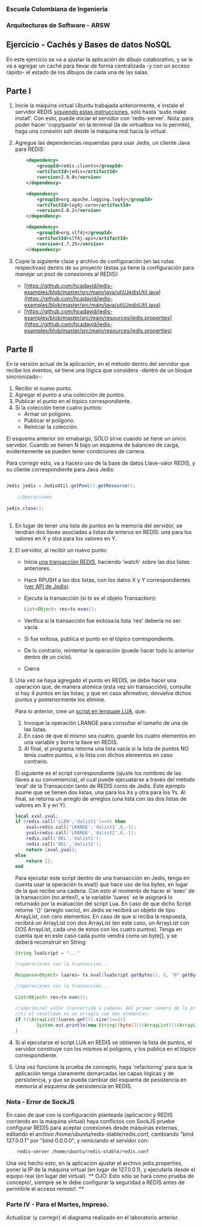 ### Escuela Colombiana de Ingeniería
### Arquitecturas de Software - ARSW
## Ejercicio - Cachés y Bases de datos NoSQL

En este ejercicio se va a ajustar la aplicación de dibujo colaborativo, y se le va a agregar un caché para llevar de forma centralizada -y con un acceso rápido- el estado de los dibujos de cada una de las salas.


## Parte I

1. Inicie la máquina virtual Ubuntu trabajada anteriormente, e instale el servidor REDIS [siguiendo estas instrucciones](https://www.digitalocean.com/community/tutorials/how-to-install-and-use-redis), sólo hasta 'sudo make install'. Con esto, puede iniciar el servidor con 'redis-server'. Nota: para poder hacer 'copy/paste' en la terminal (la de virtualbox no lo permite), haga una conexión ssh desde la máquina real hacia la virtual.

2. Agregue las dependencias requeridas para usar Jedis, un cliente Java para REDIS:

	```xml
		<dependency>
            <groupId>redis.clients</groupId>
            <artifactId>jedis</artifactId>
            <version>2.9.0</version>
        </dependency>

        <dependency>
            <groupId>org.apache.logging.log4j</groupId>
            <artifactId>log4j-core</artifactId>
            <version>2.8.2</version>
        </dependency>

        <dependency>
            <groupId>org.slf4j</groupId>
            <artifactId>slf4j-api</artifactId>
            <version>1.7.25</version>
        </dependency>   
 	```                               
       

3. Copie la siguiente clase y archivo de configuración (en las rutas respectivas) dentro de su proyecto (éstas ya tiene la configuración para manejar un pool de conexiones al REDIS):

	* [https://github.com/hcadavid/jedis-examples/blob/master/src/main/java/util/JedisUtil.java](https://github.com/hcadavid/jedis-examples/blob/master/src/main/java/util/JedisUtil.java)
	* [https://github.com/hcadavid/jedis-examples/blob/master/src/main/resources/jedis.properties](https://github.com/hcadavid/jedis-examples/blob/master/src/main/resources/jedis.properties)
   


## Parte II



En la versión actual de la aplicación, en el método dentro del servidor que recibe los eventos, se tiene una lógica que considera -dentro de un bloque sincronizado-:

1. Recibir el nuevo punto.
2. Agregar el punto a una colección de puntos.
3. Publicar el punto en el tópico correspondiente.
4. Si la colección tiene cuatro puntos:
	* Armar un polígono.
	* Publicar el polígono.
	* Reiniciar la colección.

El esquema anterior sin emabargo, SÓLO sirve cuando se tiene un único servidor. Cuando se tienen N bajo un esquema de balanceo de carga, evidentemente se pueden tener condiciones de carrera.

Para corregir esto, va a hacero uso de la base de datos Llave-valor REDIS, y su cliente correspondiente para Java Jedis:


```java

Jedis jedis = JedisUtil.getPool().getResource();
	    
	//Operaciones	    
	    
jedis.close();
	    
```


1. En lugar de tener una lista de puntos en la memoria del servidor, se tendrán dos llaves asociadas a listas de enteros en REDIS: una para los valores en X y otra para los valores en Y.

2. El servidor, al recibir un nuevo punto:
	* Inicia [una transacción REDIS](https://github.com/xetorthio/jedis/wiki/AdvancedUsage), haciendo 'watch' sobre las dos listas anteriores.
	* Hace RPUSH a las dos listas, con los datos X y Y correspondientes ([ver API de Jedis](http://tool.oschina.net/uploads/apidocs/jedis-2.1.0/redis/clients/jedis/Jedis.html)).
	* Ejecuta la transacción (si tx es el objeto Transaction):
	
		```java
		List<Object> res=tx.exec();
		```	
	* Verifica si la transacción fue exitosa:la lista 'res' debería no ser vacía.
	* Si fue exitosa, publica el punto en el tópico correspondiente.
	* De lo contrario, reintentar la operación (puede hacer todo lo anterior dentro de un ciclo).
	* Cierra 

3. Una vez se haya agregado el punto en REDIS, se debe hacer una operación que, de manera atómica (esta vez sin transacción), consulte si hay 4 puntos en las listas, y que en caso afirmativo, devuelva dichos puntos y posteriormente los elimine.

	Para lo anterior, cree un [script en lenguaje LUA](https://www.redisgreen.net/blog/intro-to-lua-for-redis-programmers/), que:
	1. Invoque la operación LRANGE para consultar el tamaño de una de las listas.
	2.  En caso de que el mismo sea cuatro, guarde los cuatro elementos en una variable y borre la llave en REDIS. 
	3. Al final, el programa retorna una lista vacía si la lista de puntos NO tenía cuatro puntos, o la lista con dichos elementos en caso contrario. 
	
	El siguiente es el script correspondiente (ajuste los nombres de las llaves a su conveniencia), el cual puede ejecuatarse a través del método 'eval' de la Transacción tanto de REDIS como de Jedis. Este ejemplo asume que se tienen dos listas, una para los Xs y otra para los Ys. Al final, se retorna un  arreglo de arreglos (una lista con las dos listas de valores en X y en Y).

	```lua
	local xval,yval; 
	if (redis.call('LLEN','dalist1')==4) then 
		xval=redis.call('LRANGE','dalist1',0,-1); 			
		yval=redis.call('LRANGE','dalist2',0,-1);
		redis.call('DEL','dalist1'); 
		redis.call('DEL','dalist2'); 		
		return {xval,yval}; 
	else 
		return {}; 
	end
	```

	Para ejecutar este script dentro de una transacción en Jedis, tenga en cuenta usar la operación tx.eval() que hace uso de los bytes, en lugar de la que recibe una cadena. Con esto al momento de hacer el 'exec' de la transacción (no antes!), a la variable 'luares' se le asignará lo returnado por la evaluación del script Lua. En caso de que dicho Script retorne '{}' (arreglo vacío), en Jedis se recibirá un objeto de tipo ArrayList, con cero elementos. En caso de que sí reciba la respuesta, recibirá un ArrayList con dos ArrayList (en este caso, un ArrayList con DOS ArrayList, cada uno de estos con los cuatro puntos). Tenga en cuenta que en este caso cada punto vendrá como un byte[], y se deberá reconstruir en String:
	
	```java
	String luaScript = "..."

	//operaciones con la transacción...
	
	Response<Object> luares= tx.eval(luaScript.getBytes(), 0, "0".getBytes());

	//operaciones con la transacción...
		
	List<Object> res=tx.exec();
		
	//imprimirel valor (convertido a cadena) del primer número de la primera lista dada como respuesta,
	//si el resultado es un arreglo con dos elementos:
	if (((ArrayList)luares.get()).size()==2){
            System.out.println(new String((byte[])((ArrayList)(((ArrayList)luares.get()).get(0))).get(0)));
	}	

	```


4. Si al ejecutarse el script LUA en REDIS se obtienen la lista de puntos, el servidor construye con los mismos el polígono, y los publica en el tópico correspondiente.


5. Una vez funcione la prueba de concepto, haga 'refactoring' para que la aplicación tenga claramente demarcadas las capas lógicas y de persistencia, y que se pueda cambiar del esquema de pesistencia en memoria al esquema de persistencia en REDIS. 


### Nota - Error de SockJS

En caso de que con la configuración planteada (aplicación y REDIS corriendo en la máquina virtual) haya conflictos con SockJS pruebe configurar REDIS para aceptar conexiones desde máquinas externas, editando el archivo /home/ubuntu/redis-stable/redis.conf, cambiando "bind 127.0.0.1" por "bind 0.0.0.0", y reiniciando el servidor con: 

```bash
	redis-server /home/ubuntu/redis-stable/redis.conf
```
Una vez hecho esto, en la aplicación ajustar el archivo jedis.properties, poner la IP de la máquina virtual (en lugar de 127.0.0.1), y ejecutarla desde el equipo real (en lugar del virtual). ** OJO: Esto sólo se hará como prueba de concepto!, siempre se le debe configurar la seguridad a REDIS antes de permitirle el acceso remoto!. **



### Parte IV - Para el Martes, Impreso. 


Actualizar (y corregir) el diagrama realizado en el laboratorio anterior.
